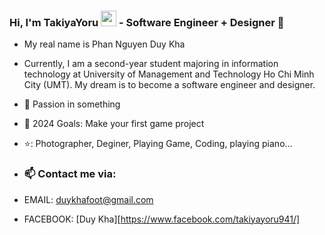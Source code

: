 ### Hi, I'm TakiyaYoru  <img src="https://media.giphy.com/media/hvRJCLFzcasrR4ia7z/giphy.gif" width="25px"> -  Software Engineer + Designer 🌻  

- My real name is Phan Nguyen Duy Kha
- Currently, I am a second-year student majoring in information technology at University of Management and Technology Ho Chi Minh City (UMT). My dream is to become a software engineer and designer.

- 🔭 Passion in something
- 💪 2024 Goals: Make your first game project
- ⭐: Photographer, Deginer, Playing Game, Coding, playing piano...

- ### 📫 Contact me via:
- EMAIL: duykhafoot@gmail.com
- FACEBOOK: [Duy Kha][https://www.facebook.com/takiyayoru941/]
